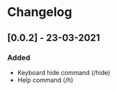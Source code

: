# Changelog

## [0.0.2] - 23-03-2021

### Added

- Keyboard hide command (/hide)
- Help command (/h)
